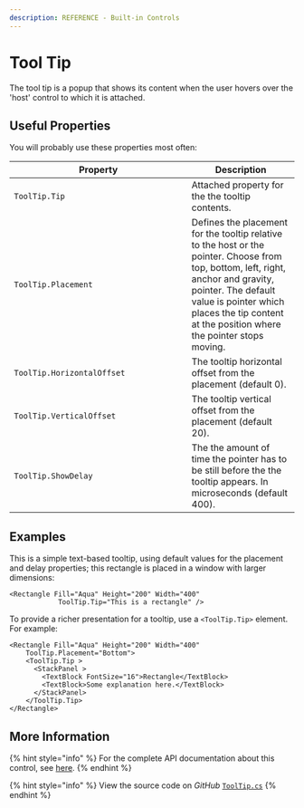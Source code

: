 ```yaml
---
description: REFERENCE - Built-in Controls
---
```


# Tool Tip

The tool tip is a popup that shows its content when the user hovers over the 'host' control to which it is attached.

## Useful Properties <a href="#common-properties" id="common-properties"></a>

You will probably use these properties most often:

<table><thead><tr><th width="298">Property</th><th>Description</th></tr></thead><tbody><tr><td><code>ToolTip.Tip</code></td><td>Attached property for the the tooltip contents.</td></tr><tr><td><code>ToolTip.Placement</code></td><td>Defines the placement for the tooltip relative to the host or the pointer. Choose from top, bottom, left, right, anchor and gravity, pointer. The default value is pointer which places the tip content at the position where the pointer stops moving.</td></tr><tr><td><code>ToolTip.HorizontalOffset</code></td><td>The tooltip horizontal offset from the placement (default 0).</td></tr><tr><td><code>ToolTip.VerticalOffset</code></td><td>The tooltip vertical offset from the placement (default 20).</td></tr><tr><td><code>ToolTip.ShowDelay</code></td><td>The the amount of time the pointer has to be still before the the tooltip appears. In microseconds (default 400).</td></tr></tbody></table>

## Examples <a href="#examples" id="examples"></a>

This is a simple text-based tooltip, using default values for the placement and delay properties; this rectangle is placed in a window with larger dimensions:&#x20;

```markup
<Rectangle Fill="Aqua" Height="200" Width="400"
            ToolTip.Tip="This is a rectangle" />
```

<!--figure><img src="../../../.gitbook/assets/tooltip.gif" alt=""><figcaption></figcaption></figure-->

To provide a richer presentation for a tooltip, use a `<ToolTip.Tip>` element. For example:

```markup
<Rectangle Fill="Aqua" Height="200" Width="400"
    ToolTip.Placement="Bottom">
    <ToolTip.Tip >
      <StackPanel >
        <TextBlock FontSize="16">Rectangle</TextBlock>
        <TextBlock>Some explanation here.</TextBlock>
      </StackPanel>
    </ToolTip.Tip>
</Rectangle>
```

<!--figure><img src="../../../.gitbook/assets/tooltip2.gif" alt=""><figcaption></figcaption></figure-->

## More Information

{% hint style="info" %}
For the complete API documentation about this control, see [here](http://reference.avaloniaui.net/api/Avalonia.Controls/ToolTip/).
{% endhint %}

{% hint style="info" %}
View the source code on _GitHub_ [`ToolTip.cs`](https://github.com/AvaloniaUI/Avalonia/blob/master/src/Avalonia.Controls/ToolTip.cs)
{% endhint %}
